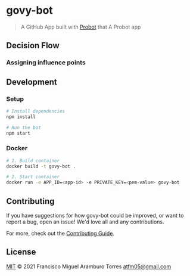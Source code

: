 # govy-bot

> A GitHub App built with [Probot](https://github.com/probot/probot) that A Probot app

## Decision Flow

### Assigning influence points

## Development

### Setup

```sh
# Install dependencies
npm install

# Run the bot
npm start
```

### Docker

```sh
# 1. Build container
docker build -t govy-bot .

# 2. Start container
docker run -e APP_ID=<app-id> -e PRIVATE_KEY=<pem-value> govy-bot
```

## Contributing

If you have suggestions for how govy-bot could be improved, or want to report a bug, open an issue! We'd love all and any contributions.

For more, check out the [Contributing Guide](CONTRIBUTING.md).

## License

[MIT](LICENSE) © 2021 Francisco Miguel Aramburo Torres <atfm05@gmail.com>
